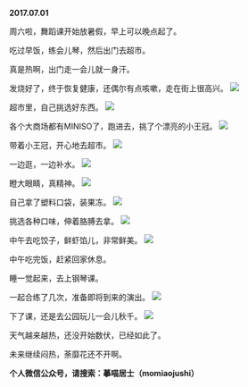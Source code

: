 
          
**2017.07.01**

周六啦，舞蹈课开始放暑假，早上可以晚点起了。

吃过早饭，练会儿琴，然后出门去超市。

真是热啊，出门走一会儿就一身汗。

发烧好了，终于恢复健康，还偶尔有点咳嗽，走在街上很高兴。
![](http://wx3.sinaimg.cn/large/627d9660ly1fh4lbwucccj20yg0mzgpw.jpg)


超市里，自己挑选好东西。
![](http://wx3.sinaimg.cn/large/627d9660ly1fh4lbwmi1wj20yg0mzq7s.jpg)


各个大商场都有MINISO了，跑进去，挑了个漂亮的小王冠。
![](http://wx3.sinaimg.cn/large/627d9660ly1fh4lbv4fwij20yg0mz40k.jpg)


带着小王冠，开心地去超市。
![](http://wx3.sinaimg.cn/large/627d9660ly1fh4lbv9qsoj20yg0mzgnu.jpg)


一边逛，一边补水。
![](http://wx3.sinaimg.cn/large/627d9660ly1fh4lbvvlxjj20yg0mzn0q.jpg)


瞪大眼睛，真精神。
![](http://wx3.sinaimg.cn/large/627d9660ly1fh4lbw6ulwj20yg0mz0v8.jpg)


自己拿了塑料口袋，装果冻。
![](http://wx3.sinaimg.cn/large/627d9660ly1fh4lbxd8nbj20yg0mztbe.jpg)


挑选各种口味，伸着胳膊去拿。
![](http://wx3.sinaimg.cn/large/627d9660ly1fh4lbwfcptj20yg0mzn0j.jpg)


中午去吃饺子，鲜虾馅儿，非常鲜美。
![](http://wx3.sinaimg.cn/large/627d9660ly1fh4lbx6ry4j20yg0mzadj.jpg)


中午吃完饭，赶紧回家休息。

睡一觉起来，去上钢琴课。

一起合练了几次，准备即将到来的演出。
![](http://wx3.sinaimg.cn/large/627d9660ly1fh4lbvgkvaj20yg0pudlp.jpg)


下了课，还是去公园玩儿一会儿秋千。
![](http://wx3.sinaimg.cn/large/627d9660ly1fh4lbxkuffj20yg0pugqh.jpg)


天气越来越热，还没开始数伏，已经如此了。

未来继续闷热，荼靡花还不开啊。


**个人微信公众号，请搜索：摹喵居士（momiaojushi）**

        